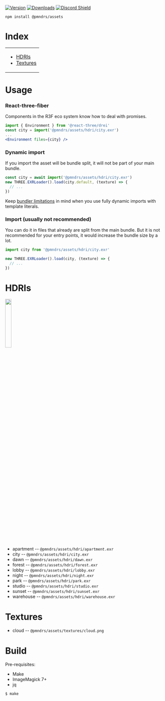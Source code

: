 [![Version](https://img.shields.io/npm/v/@pmndrs/assets?style=flat&colorA=000000&colorB=000000)](https://www.npmjs.com/package/@pmndrs/assets)
[![Downloads](https://img.shields.io/npm/dt/@pmndrs/assets.svg?style=flat&colorA=000000&colorB=000000)](https://www.npmjs.com/package/@pmndrs/assets)
[![Discord Shield](https://img.shields.io/discord/740090768164651008?style=flat&colorA=000000&colorB=000000&label=discord&logo=discord&logoColor=ffffff)](https://discord.com/channels/740090768164651008/741751532592038022)

```shell
npm install @pmndrs/assets
```

# Index

<table>
  <tr>
    <td valign="top">
      <ul>
        <li><a href="#hdris">HDRIs</a></li>
        <li><a href="#textures">Textures</a></li>     
      </ul>
    </td>
  </tr>
</table>

# Usage

### React-three-fiber

Components in the R3F eco system know how to deal with promises.

```jsx
import { Environment } from '@react-three/drei'
const city = import('@pmndrs/assets/hdri/city.exr')
...
<Environment files={city} />
```

### Dynamic import

If you import the asset will be bundle split, it will not be part of your main bundle.

```jsx
const city = await import('@pmndrs/assets/hdri/city.exr')
new THREE.EXRLoader().load(city.default, (texture) => {
  // ...
})
```

Keep [bundler limitations](https://github.com/rollup/plugins/tree/master/packages/dynamic-import-vars#limitations) in mind when you use fully dynamic imports with template literals.

### Import (usually not recommended)

You can do it in files that already are split from the main bundle. But it is not recommended for your entry points, it would increase the bundle size by a lot.

```jsx
import city from '@pmndrs/assets/hdri/city.exr'

new THREE.EXRLoader().load(city, (texture) => {
  // ...
})
```

# HDRIs

<p>
  <a href="https://codesandbox.io/s/eeznq6">
    <img width="20%" alt="" src="https://github-production-user-asset-6210df.s3.amazonaws.com/76580/244015488-fa7994c5-d696-487d-90ad-8d06846874a3.png">
  </a>
</p>

- apartment -- `@pmndrs/assets/hdri/apartment.exr`
- city -- `@pmndrs/assets/hdri/city.exr`
- dawn -- `@pmndrs/assets/hdri/dawn.exr`
- forest -- `@pmndrs/assets/hdri/forest.exr`
- lobby -- `@pmndrs/assets/hdri/lobby.exr`
- night -- `@pmndrs/assets/hdri/night.exr`
- park -- `@pmndrs/assets/hdri/park.exr`
- studio -- `@pmndrs/assets/hdri/studio.exr`
- sunset -- `@pmndrs/assets/hdri/sunset.exr`
- warehouse -- `@pmndrs/assets/hdri/warehouse.exr`

# Textures

- cloud -- `@pmndrs/assets/textures/cloud.png`

# Build

Pre-requisites:

- Make
- ImageMagick 7+
- jq

```sh
$ make
```
